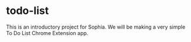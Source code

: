 # todo-list

This is an introductory project for Sophia. We will be making a very simple To Do List Chrome Extension app.
